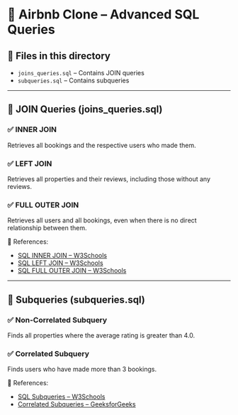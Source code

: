 # 🧩 Airbnb Clone – Advanced SQL Queries

## 📄 Files in this directory

- `joins_queries.sql` – Contains JOIN queries
- `subqueries.sql` – Contains subqueries

---

## 🔗 JOIN Queries (joins_queries.sql)

### ✅ INNER JOIN  
Retrieves all bookings and the respective users who made them.

### ✅ LEFT JOIN  
Retrieves all properties and their reviews, including those without any reviews.

### ✅ FULL OUTER JOIN  
Retrieves all users and all bookings, even when there is no direct relationship between them.

🔗 References:  
- [SQL INNER JOIN – W3Schools](https://www.w3schools.com/sql/sql_join_inner.asp)  
- [SQL LEFT JOIN – W3Schools](https://www.w3schools.com/sql/sql_join_left.asp)  
- [SQL FULL OUTER JOIN – W3Schools](https://www.w3schools.com/sql/sql_join_full.asp)

---

## 🧠 Subqueries (subqueries.sql)

### ✅ Non-Correlated Subquery  
Finds all properties where the average rating is greater than 4.0.

### ✅ Correlated Subquery  
Finds users who have made more than 3 bookings.

🔗 References:  
- [SQL Subqueries – W3Schools](https://www.w3schools.com/sql/sql_subqueries.asp)  
- [Correlated Subqueries – GeeksforGeeks](https://www.geeksforgeeks.org/sql-correlated-subqueries/)
